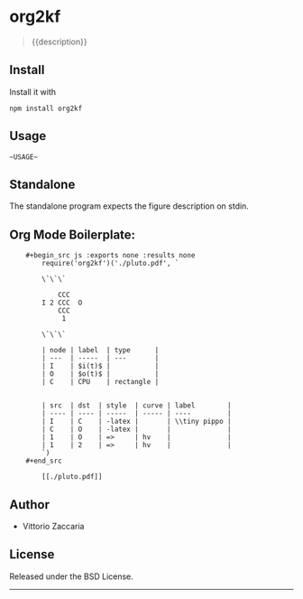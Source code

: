 # org2kf
> {{description}}

## Install

Install it with

```
npm install org2kf
```
## Usage

```
~USAGE~
```

## Standalone
The standalone program expects the figure description on stdin.

## Org Mode Boilerplate:

		#+begin_src js :exports none :results none
			require('org2kf')('./pluto.pdf', `

			\`\`\`

				CCC
			I 2 CCC  O
				CCC
				 1

			\`\`\`

			| node | label  | type      |
			| ---  | -----  | ---       |
			| I    | $i(t)$ |           |
			| O    | $o(t)$ |           |
			| C    | CPU    | rectangle |


			| src  | dst  | style  | curve | label        |
			| ---- | ---- | -----  | ----- | ----         |
			| I    | C    | -latex |       | \\tiny pippo |
			| C    | O    | -latex |       |              |
			| 1    | O    | =>     | hv    |              |
			| 1    | 2    | =>     | hv    |              |
			`)
		#+end_src

			[[./pluto.pdf]]




## Author

* Vittorio Zaccaria

## License
Released under the BSD License.

***

